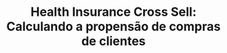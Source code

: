  <h1 align="center"> Health Insurance Cross Sell: Calculando a propensão de compras de clientes </h1>
